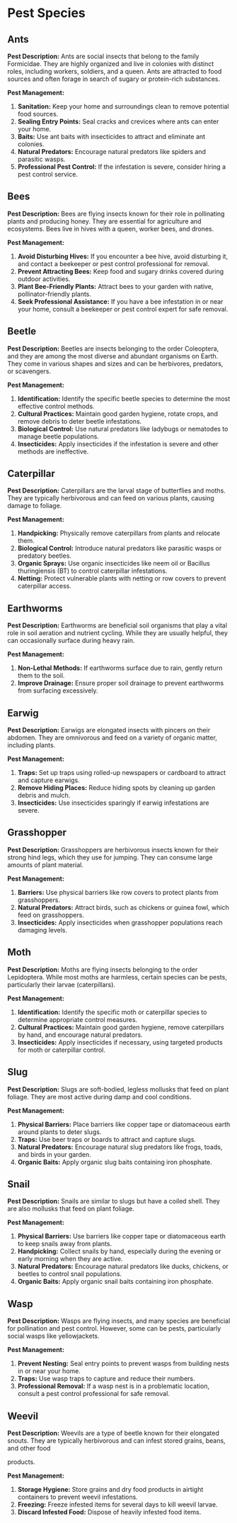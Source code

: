 # Pest Species


## Ants

**Pest Description:**
Ants are social insects that belong to the family Formicidae. They are highly organized and live in colonies with distinct roles, including workers, soldiers, and a queen. Ants are attracted to food sources and often forage in search of sugary or protein-rich substances.

**Pest Management:**
1. **Sanitation:** Keep your home and surroundings clean to remove potential food sources.
2. **Sealing Entry Points:** Seal cracks and crevices where ants can enter your home.
3. **Baits:** Use ant baits with insecticides to attract and eliminate ant colonies.
4. **Natural Predators:** Encourage natural predators like spiders and parasitic wasps.
5. **Professional Pest Control:** If the infestation is severe, consider hiring a pest control service.

## Bees

**Pest Description:**
Bees are flying insects known for their role in pollinating plants and producing honey. They are essential for agriculture and ecosystems. Bees live in hives with a queen, worker bees, and drones.

**Pest Management:**
1. **Avoid Disturbing Hives:** If you encounter a bee hive, avoid disturbing it, and contact a beekeeper or pest control professional for removal.
2. **Prevent Attracting Bees:** Keep food and sugary drinks covered during outdoor activities.
3. **Plant Bee-Friendly Plants:** Attract bees to your garden with native, pollinator-friendly plants.
4. **Seek Professional Assistance:** If you have a bee infestation in or near your home, consult a beekeeper or pest control expert for safe removal.

## Beetle

**Pest Description:**
Beetles are insects belonging to the order Coleoptera, and they are among the most diverse and abundant organisms on Earth. They come in various shapes and sizes and can be herbivores, predators, or scavengers.

**Pest Management:**
1. **Identification:** Identify the specific beetle species to determine the most effective control methods.
2. **Cultural Practices:** Maintain good garden hygiene, rotate crops, and remove debris to deter beetle infestations.
3. **Biological Control:** Use natural predators like ladybugs or nematodes to manage beetle populations.
4. **Insecticides:** Apply insecticides if the infestation is severe and other methods are ineffective.

## Caterpillar

**Pest Description:**
Caterpillars are the larval stage of butterflies and moths. They are typically herbivorous and can feed on various plants, causing damage to foliage.

**Pest Management:**
1. **Handpicking:** Physically remove caterpillars from plants and relocate them.
2. **Biological Control:** Introduce natural predators like parasitic wasps or predatory beetles.
3. **Organic Sprays:** Use organic insecticides like neem oil or Bacillus thuringiensis (BT) to control caterpillar infestations.
4. **Netting:** Protect vulnerable plants with netting or row covers to prevent caterpillar access.

## Earthworms

**Pest Description:**
Earthworms are beneficial soil organisms that play a vital role in soil aeration and nutrient cycling. While they are usually helpful, they can occasionally surface during heavy rain.

**Pest Management:**
1. **Non-Lethal Methods:** If earthworms surface due to rain, gently return them to the soil.
2. **Improve Drainage:** Ensure proper soil drainage to prevent earthworms from surfacing excessively.

## Earwig

**Pest Description:**
Earwigs are elongated insects with pincers on their abdomen. They are omnivorous and feed on a variety of organic matter, including plants.

**Pest Management:**
1. **Traps:** Set up traps using rolled-up newspapers or cardboard to attract and capture earwigs.
2. **Remove Hiding Places:** Reduce hiding spots by cleaning up garden debris and mulch.
3. **Insecticides:** Use insecticides sparingly if earwig infestations are severe.

## Grasshopper

**Pest Description:**
Grasshoppers are herbivorous insects known for their strong hind legs, which they use for jumping. They can consume large amounts of plant material.

**Pest Management:**
1. **Barriers:** Use physical barriers like row covers to protect plants from grasshoppers.
2. **Natural Predators:** Attract birds, such as chickens or guinea fowl, which feed on grasshoppers.
3. **Insecticides:** Apply insecticides when grasshopper populations reach damaging levels.

## Moth

**Pest Description:**
Moths are flying insects belonging to the order Lepidoptera. While most moths are harmless, certain species can be pests, particularly their larvae (caterpillars).

**Pest Management:**
1. **Identification:** Identify the specific moth or caterpillar species to determine appropriate control measures.
2. **Cultural Practices:** Maintain good garden hygiene, remove caterpillars by hand, and encourage natural predators.
3. **Insecticides:** Apply insecticides if necessary, using targeted products for moth or caterpillar control.

## Slug

**Pest Description:**
Slugs are soft-bodied, legless mollusks that feed on plant foliage. They are most active during damp and cool conditions.

**Pest Management:**
1. **Physical Barriers:** Place barriers like copper tape or diatomaceous earth around plants to deter slugs.
2. **Traps:** Use beer traps or boards to attract and capture slugs.
3. **Natural Predators:** Encourage natural slug predators like frogs, toads, and birds in your garden.
4. **Organic Baits:** Apply organic slug baits containing iron phosphate.

## Snail

**Pest Description:**
Snails are similar to slugs but have a coiled shell. They are also mollusks that feed on plant foliage.

**Pest Management:**
1. **Physical Barriers:** Use barriers like copper tape or diatomaceous earth to keep snails away from plants.
2. **Handpicking:** Collect snails by hand, especially during the evening or early morning when they are active.
3. **Natural Predators:** Encourage natural predators like ducks, chickens, or beetles to control snail populations.
4. **Organic Baits:** Apply organic snail baits containing iron phosphate.

## Wasp

**Pest Description:**
Wasps are flying insects, and many species are beneficial for pollination and pest control. However, some can be pests, particularly social wasps like yellowjackets.

**Pest Management:**
1. **Prevent Nesting:** Seal entry points to prevent wasps from building nests in or near your home.
2. **Traps:** Use wasp traps to capture and reduce their numbers.
3. **Professional Removal:** If a wasp nest is in a problematic location, consult a pest control professional for safe removal.

## Weevil

**Pest Description:**
Weevils are a type of beetle known for their elongated snouts. They are typically herbivorous and can infest stored grains, beans, and other food

 products.

**Pest Management:**
1. **Storage Hygiene:** Store grains and dry food products in airtight containers to prevent weevil infestations.
2. **Freezing:** Freeze infested items for several days to kill weevil larvae.
3. **Discard Infested Food:** Dispose of heavily infested food items.
